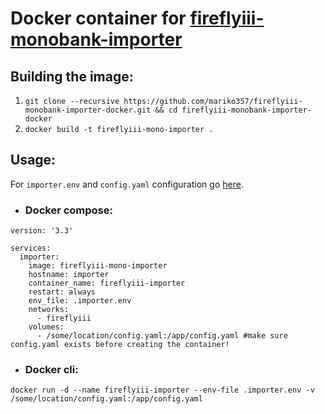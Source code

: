 # Docker container for [fireflyiii-monobank-importer](https://github.com/mariko357/fireflyiii-monobank-importer)

## Building the image:
1. `git clone --recursive https://github.com/mariko357/fireflyiii-monobank-importer-docker.git && cd fireflyiii-monobank-importer-docker`
2. `docker build -t fireflyiii-mono-importer .`

## Usage:
For `importer.env` and `config.yaml` configuration go [here](https://github.com/mariko357/fireflyiii-monobank-importer/tree/1f8e493c044528e6dce37d9fb04b7eef42f51a77#usage).
- ### Docker compose:

```
version: '3.3'

services:
  importer:
    image: fireflyiii-mono-importer
    hostname: importer
    container_name: fireflyiii-importer
    restart: always
    env_file: .importer.env
    networks:
      - fireflyiii
    volumes:
      - /some/location/config.yaml:/app/config.yaml #make sure config.yaml exists before creating the container!
```

- ### Docker cli:

`docker run -d --name fireflyiii-importer --env-file .importer.env -v /some/location/config.yaml:/app/config.yaml`